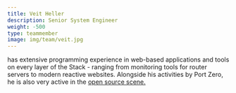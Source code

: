 ```yaml
---
title: Veit Heller 
description: Senior System Engineer
weight: -500
type: teammember
image: img/team/veit.jpg
---
```

has extensive programming experience in web-based applications and tools on every layer of the Stack - ranging from monitoring tools for router servers to modern reactive websites.
Alongside his activities by Port Zero, he is also very active in the
[open source scene.](https://github.com/hellerve)
